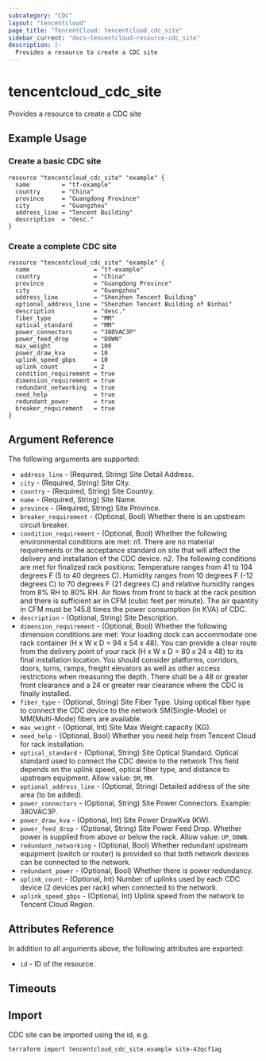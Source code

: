 ```yaml
---
subcategory: "CDC"
layout: "tencentcloud"
page_title: "TencentCloud: tencentcloud_cdc_site"
sidebar_current: "docs-tencentcloud-resource-cdc_site"
description: |-
  Provides a resource to create a CDC site
---
```


# tencentcloud_cdc_site

Provides a resource to create a CDC site

## Example Usage

### Create a basic CDC site

```hcl
resource "tencentcloud_cdc_site" "example" {
  name         = "tf-example"
  country      = "China"
  province     = "Guangdong Province"
  city         = "Guangzhou"
  address_line = "Tencent Building"
  description  = "desc."
}
```

### Create a complete CDC site

```hcl
resource "tencentcloud_cdc_site" "example" {
  name                  = "tf-example"
  country               = "China"
  province              = "Guangdong Province"
  city                  = "Guangzhou"
  address_line          = "Shenzhen Tencent Building"
  optional_address_line = "Shenzhen Tencent Building of Binhai"
  description           = "desc."
  fiber_type            = "MM"
  optical_standard      = "MM"
  power_connectors      = "380VAC3P"
  power_feed_drop       = "DOWN"
  max_weight            = 100
  power_draw_kva        = 10
  uplink_speed_gbps     = 10
  uplink_count          = 2
  condition_requirement = true
  dimension_requirement = true
  redundant_networking  = true
  need_help             = true
  redundant_power       = true
  breaker_requirement   = true
}
```

## Argument Reference

The following arguments are supported:

* `address_line` - (Required, String) Site Detail Address.
* `city` - (Required, String) Site City.
* `country` - (Required, String) Site Country.
* `name` - (Required, String) Site Name.
* `province` - (Required, String) Site Province.
* `breaker_requirement` - (Optional, Bool) Whether there is an upstream circuit breaker.
* `condition_requirement` - (Optional, Bool) Whether the following environmental conditions are met: n1. There are no material requirements or the acceptance standard on site that will affect the delivery and installation of the CDC device. n2. The following conditions are met for finalized rack positions: Temperature ranges from 41 to 104 degrees F (5 to 40 degrees C). Humidity ranges from 10 degrees F (-12 degrees C) to 70 degrees F (21 degrees C) and relative humidity ranges from 8% RH to 80% RH. Air flows from front to back at the rack position and there is sufficient air in CFM (cubic feet per minute). The air quantity in CFM must be 145.8 times the power consumption (in KVA) of CDC.
* `description` - (Optional, String) Site Description.
* `dimension_requirement` - (Optional, Bool) Whether the following dimension conditions are met: Your loading dock can accommodate one rack container (H x W x D = 94 x 54 x 48). You can provide a clear route from the delivery point of your rack (H x W x D = 80 x 24 x 48) to its final installation location. You should consider platforms, corridors, doors, turns, ramps, freight elevators as well as other access restrictions when measuring the depth. There shall be a 48 or greater front clearance and a 24 or greater rear clearance where the CDC is finally installed.
* `fiber_type` - (Optional, String) Site Fiber Type. Using optical fiber type to connect the CDC device to the network SM(Single-Mode) or MM(Multi-Mode) fibers are available.
* `max_weight` - (Optional, Int) Site Max Weight capacity (KG).
* `need_help` - (Optional, Bool) Whether you need help from Tencent Cloud for rack installation.
* `optical_standard` - (Optional, String) Site Optical Standard. Optical standard used to connect the CDC device to the network This field depends on the uplink speed, optical fiber type, and distance to upstream equipment. Allow value: `SM`, `MM`.
* `optional_address_line` - (Optional, String) Detailed address of the site area (to be added).
* `power_connectors` - (Optional, String) Site Power Connectors. Example: 380VAC3P.
* `power_draw_kva` - (Optional, Int) Site Power DrawKva (KW).
* `power_feed_drop` - (Optional, String) Site Power Feed Drop. Whether power is supplied from above or below the rack. Allow value: `UP`, `DOWN`.
* `redundant_networking` - (Optional, Bool) Whether redundant upstream equipment (switch or router) is provided so that both network devices can be connected to the network.
* `redundant_power` - (Optional, Bool) Whether there is power redundancy.
* `uplink_count` - (Optional, Int) Number of uplinks used by each CDC device (2 devices per rack) when connected to the network.
* `uplink_speed_gbps` - (Optional, Int) Uplink speed from the network to Tencent Cloud Region.

## Attributes Reference

In addition to all arguments above, the following attributes are exported:

* `id` - ID of the resource.



## Timeouts

<no value>


## Import

CDC site can be imported using the id, e.g.

```
terraform import tencentcloud_cdc_site.example site-43qcf1ag
```

